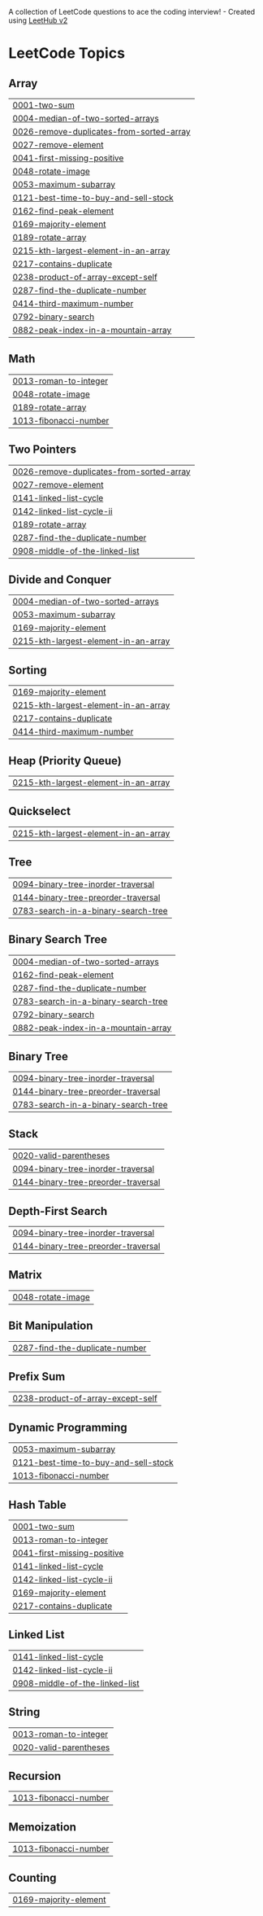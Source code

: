 A collection of LeetCode questions to ace the coding interview! - Created using [LeetHub v2](https://github.com/arunbhardwaj/LeetHub-2.0)
<!---LeetCode Topics Start-->
# LeetCode Topics
## Array
|  |
| ------- |
| [0001-two-sum](https://github.com/vardhan9373/LeetCode-Solutions/tree/master/0001-two-sum) |
| [0004-median-of-two-sorted-arrays](https://github.com/vardhan9373/LeetCode-Solutions/tree/master/0004-median-of-two-sorted-arrays) |
| [0026-remove-duplicates-from-sorted-array](https://github.com/vardhan9373/LeetCode-Solutions/tree/master/0026-remove-duplicates-from-sorted-array) |
| [0027-remove-element](https://github.com/vardhan9373/LeetCode-Solutions/tree/master/0027-remove-element) |
| [0041-first-missing-positive](https://github.com/vardhan9373/LeetCode-Solutions/tree/master/0041-first-missing-positive) |
| [0048-rotate-image](https://github.com/vardhan9373/LeetCode-Solutions/tree/master/0048-rotate-image) |
| [0053-maximum-subarray](https://github.com/vardhan9373/LeetCode-Solutions/tree/master/0053-maximum-subarray) |
| [0121-best-time-to-buy-and-sell-stock](https://github.com/vardhan9373/LeetCode-Solutions/tree/master/0121-best-time-to-buy-and-sell-stock) |
| [0162-find-peak-element](https://github.com/vardhan9373/LeetCode-Solutions/tree/master/0162-find-peak-element) |
| [0169-majority-element](https://github.com/vardhan9373/LeetCode-Solutions/tree/master/0169-majority-element) |
| [0189-rotate-array](https://github.com/vardhan9373/LeetCode-Solutions/tree/master/0189-rotate-array) |
| [0215-kth-largest-element-in-an-array](https://github.com/vardhan9373/LeetCode-Solutions/tree/master/0215-kth-largest-element-in-an-array) |
| [0217-contains-duplicate](https://github.com/vardhan9373/LeetCode-Solutions/tree/master/0217-contains-duplicate) |
| [0238-product-of-array-except-self](https://github.com/vardhan9373/LeetCode-Solutions/tree/master/0238-product-of-array-except-self) |
| [0287-find-the-duplicate-number](https://github.com/vardhan9373/LeetCode-Solutions/tree/master/0287-find-the-duplicate-number) |
| [0414-third-maximum-number](https://github.com/vardhan9373/LeetCode-Solutions/tree/master/0414-third-maximum-number) |
| [0792-binary-search](https://github.com/vardhan9373/LeetCode-Solutions/tree/master/0792-binary-search) |
| [0882-peak-index-in-a-mountain-array](https://github.com/vardhan9373/LeetCode-Solutions/tree/master/0882-peak-index-in-a-mountain-array) |
## Math
|  |
| ------- |
| [0013-roman-to-integer](https://github.com/vardhan9373/LeetCode-Solutions/tree/master/0013-roman-to-integer) |
| [0048-rotate-image](https://github.com/vardhan9373/LeetCode-Solutions/tree/master/0048-rotate-image) |
| [0189-rotate-array](https://github.com/vardhan9373/LeetCode-Solutions/tree/master/0189-rotate-array) |
| [1013-fibonacci-number](https://github.com/vardhan9373/LeetCode-Solutions/tree/master/1013-fibonacci-number) |
## Two Pointers
|  |
| ------- |
| [0026-remove-duplicates-from-sorted-array](https://github.com/vardhan9373/LeetCode-Solutions/tree/master/0026-remove-duplicates-from-sorted-array) |
| [0027-remove-element](https://github.com/vardhan9373/LeetCode-Solutions/tree/master/0027-remove-element) |
| [0141-linked-list-cycle](https://github.com/vardhan9373/LeetCode-Solutions/tree/master/0141-linked-list-cycle) |
| [0142-linked-list-cycle-ii](https://github.com/vardhan9373/LeetCode-Solutions/tree/master/0142-linked-list-cycle-ii) |
| [0189-rotate-array](https://github.com/vardhan9373/LeetCode-Solutions/tree/master/0189-rotate-array) |
| [0287-find-the-duplicate-number](https://github.com/vardhan9373/LeetCode-Solutions/tree/master/0287-find-the-duplicate-number) |
| [0908-middle-of-the-linked-list](https://github.com/vardhan9373/LeetCode-Solutions/tree/master/0908-middle-of-the-linked-list) |
## Divide and Conquer
|  |
| ------- |
| [0004-median-of-two-sorted-arrays](https://github.com/vardhan9373/LeetCode-Solutions/tree/master/0004-median-of-two-sorted-arrays) |
| [0053-maximum-subarray](https://github.com/vardhan9373/LeetCode-Solutions/tree/master/0053-maximum-subarray) |
| [0169-majority-element](https://github.com/vardhan9373/LeetCode-Solutions/tree/master/0169-majority-element) |
| [0215-kth-largest-element-in-an-array](https://github.com/vardhan9373/LeetCode-Solutions/tree/master/0215-kth-largest-element-in-an-array) |
## Sorting
|  |
| ------- |
| [0169-majority-element](https://github.com/vardhan9373/LeetCode-Solutions/tree/master/0169-majority-element) |
| [0215-kth-largest-element-in-an-array](https://github.com/vardhan9373/LeetCode-Solutions/tree/master/0215-kth-largest-element-in-an-array) |
| [0217-contains-duplicate](https://github.com/vardhan9373/LeetCode-Solutions/tree/master/0217-contains-duplicate) |
| [0414-third-maximum-number](https://github.com/vardhan9373/LeetCode-Solutions/tree/master/0414-third-maximum-number) |
## Heap (Priority Queue)
|  |
| ------- |
| [0215-kth-largest-element-in-an-array](https://github.com/vardhan9373/LeetCode-Solutions/tree/master/0215-kth-largest-element-in-an-array) |
## Quickselect
|  |
| ------- |
| [0215-kth-largest-element-in-an-array](https://github.com/vardhan9373/LeetCode-Solutions/tree/master/0215-kth-largest-element-in-an-array) |
## Tree
|  |
| ------- |
| [0094-binary-tree-inorder-traversal](https://github.com/vardhan9373/LeetCode-Solutions/tree/master/0094-binary-tree-inorder-traversal) |
| [0144-binary-tree-preorder-traversal](https://github.com/vardhan9373/LeetCode-Solutions/tree/master/0144-binary-tree-preorder-traversal) |
| [0783-search-in-a-binary-search-tree](https://github.com/vardhan9373/LeetCode-Solutions/tree/master/0783-search-in-a-binary-search-tree) |
## Binary Search Tree
|  |
| ------- |
| [0004-median-of-two-sorted-arrays](https://github.com/vardhan9373/LeetCode-Solutions/tree/master/0004-median-of-two-sorted-arrays) |
| [0162-find-peak-element](https://github.com/vardhan9373/LeetCode-Solutions/tree/master/0162-find-peak-element) |
| [0287-find-the-duplicate-number](https://github.com/vardhan9373/LeetCode-Solutions/tree/master/0287-find-the-duplicate-number) |
| [0783-search-in-a-binary-search-tree](https://github.com/vardhan9373/LeetCode-Solutions/tree/master/0783-search-in-a-binary-search-tree) |
| [0792-binary-search](https://github.com/vardhan9373/LeetCode-Solutions/tree/master/0792-binary-search) |
| [0882-peak-index-in-a-mountain-array](https://github.com/vardhan9373/LeetCode-Solutions/tree/master/0882-peak-index-in-a-mountain-array) |
## Binary Tree
|  |
| ------- |
| [0094-binary-tree-inorder-traversal](https://github.com/vardhan9373/LeetCode-Solutions/tree/master/0094-binary-tree-inorder-traversal) |
| [0144-binary-tree-preorder-traversal](https://github.com/vardhan9373/LeetCode-Solutions/tree/master/0144-binary-tree-preorder-traversal) |
| [0783-search-in-a-binary-search-tree](https://github.com/vardhan9373/LeetCode-Solutions/tree/master/0783-search-in-a-binary-search-tree) |
## Stack
|  |
| ------- |
| [0020-valid-parentheses](https://github.com/vardhan9373/LeetCode-Solutions/tree/master/0020-valid-parentheses) |
| [0094-binary-tree-inorder-traversal](https://github.com/vardhan9373/LeetCode-Solutions/tree/master/0094-binary-tree-inorder-traversal) |
| [0144-binary-tree-preorder-traversal](https://github.com/vardhan9373/LeetCode-Solutions/tree/master/0144-binary-tree-preorder-traversal) |
## Depth-First Search
|  |
| ------- |
| [0094-binary-tree-inorder-traversal](https://github.com/vardhan9373/LeetCode-Solutions/tree/master/0094-binary-tree-inorder-traversal) |
| [0144-binary-tree-preorder-traversal](https://github.com/vardhan9373/LeetCode-Solutions/tree/master/0144-binary-tree-preorder-traversal) |
## Matrix
|  |
| ------- |
| [0048-rotate-image](https://github.com/vardhan9373/LeetCode-Solutions/tree/master/0048-rotate-image) |
## Bit Manipulation
|  |
| ------- |
| [0287-find-the-duplicate-number](https://github.com/vardhan9373/LeetCode-Solutions/tree/master/0287-find-the-duplicate-number) |
## Prefix Sum
|  |
| ------- |
| [0238-product-of-array-except-self](https://github.com/vardhan9373/LeetCode-Solutions/tree/master/0238-product-of-array-except-self) |
## Dynamic Programming
|  |
| ------- |
| [0053-maximum-subarray](https://github.com/vardhan9373/LeetCode-Solutions/tree/master/0053-maximum-subarray) |
| [0121-best-time-to-buy-and-sell-stock](https://github.com/vardhan9373/LeetCode-Solutions/tree/master/0121-best-time-to-buy-and-sell-stock) |
| [1013-fibonacci-number](https://github.com/vardhan9373/LeetCode-Solutions/tree/master/1013-fibonacci-number) |
## Hash Table
|  |
| ------- |
| [0001-two-sum](https://github.com/vardhan9373/LeetCode-Solutions/tree/master/0001-two-sum) |
| [0013-roman-to-integer](https://github.com/vardhan9373/LeetCode-Solutions/tree/master/0013-roman-to-integer) |
| [0041-first-missing-positive](https://github.com/vardhan9373/LeetCode-Solutions/tree/master/0041-first-missing-positive) |
| [0141-linked-list-cycle](https://github.com/vardhan9373/LeetCode-Solutions/tree/master/0141-linked-list-cycle) |
| [0142-linked-list-cycle-ii](https://github.com/vardhan9373/LeetCode-Solutions/tree/master/0142-linked-list-cycle-ii) |
| [0169-majority-element](https://github.com/vardhan9373/LeetCode-Solutions/tree/master/0169-majority-element) |
| [0217-contains-duplicate](https://github.com/vardhan9373/LeetCode-Solutions/tree/master/0217-contains-duplicate) |
## Linked List
|  |
| ------- |
| [0141-linked-list-cycle](https://github.com/vardhan9373/LeetCode-Solutions/tree/master/0141-linked-list-cycle) |
| [0142-linked-list-cycle-ii](https://github.com/vardhan9373/LeetCode-Solutions/tree/master/0142-linked-list-cycle-ii) |
| [0908-middle-of-the-linked-list](https://github.com/vardhan9373/LeetCode-Solutions/tree/master/0908-middle-of-the-linked-list) |
## String
|  |
| ------- |
| [0013-roman-to-integer](https://github.com/vardhan9373/LeetCode-Solutions/tree/master/0013-roman-to-integer) |
| [0020-valid-parentheses](https://github.com/vardhan9373/LeetCode-Solutions/tree/master/0020-valid-parentheses) |
## Recursion
|  |
| ------- |
| [1013-fibonacci-number](https://github.com/vardhan9373/LeetCode-Solutions/tree/master/1013-fibonacci-number) |
## Memoization
|  |
| ------- |
| [1013-fibonacci-number](https://github.com/vardhan9373/LeetCode-Solutions/tree/master/1013-fibonacci-number) |
## Counting
|  |
| ------- |
| [0169-majority-element](https://github.com/vardhan9373/LeetCode-Solutions/tree/master/0169-majority-element) |
<!---LeetCode Topics End-->